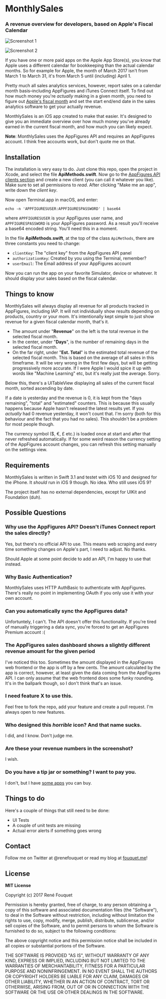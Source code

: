 # MonthlySales
### A revenue overview for developers, based on Apple's Fiscal Calendar

![Screenshot 1](https://raw.githubusercontent.com/fouquet/MonthlySales/master/Screenshots/monthlySales-1.png)

![Screenshot 2](https://raw.githubusercontent.com/fouquet/MonthlySales/master/Screenshots/monthlySales-2.png)

If you have one or more paid apps on the Apple App Store(s), you know that Apple uses a different calendar for bookkeeping than the actual calendar months. So for example for Apple, the month of March 2017 isn't from March 1 to March 31, it's from March 5 until (including) April 1. 

Pretty much all sales analytics services, however, report sales on a calendar month basis–including AppFigures and iTunes Connect itself. To find out how much money you're *actually* making in a given month, you need to figure out [Apple's fiscal month](https://itunesconnect.apple.com/WebObjects/iTunesConnect.woa/wa/jumpTo?page=fiscalcalendar) and set the start end/end date in the sales analytics software to get your actually revenue. 

MonthlySales is an iOS app created to make that easier. It's designed to give you an immediate overview over how much money you've already earned in the current fiscal month, and how much you can likely expect.

**Note**: MonthlySales uses the AppFigures API and requires an AppFigures account. I think free accounts work, but don't quote me on that.

## Installation

The installation is very easy to do. Just clone this repo, open the project in Xcode, and select the file **ApiMethods.swift**. Now go to the [AppFigures API clients section](https://appfigures.com/developers/keys) and create a new client (you can call it whatever you like). Make sure to set all permissions to *read*. After clicking "Make me an app", write down the *client key*.

Now open Terminal.app in macOS, and enter:

	echo -n 'APPFIGURESUSER:APPFIGURESPASSWORD' | base64
	
where `APPFIGURESUSER` is your AppFigures user name, and `APPFIGURESPASSWORD` is your AppFigures password. As a result you'll receive a base64 encoded string. You'll need this in a moment.

In the file **ApiMethods.swift**, at the top of the class `ApiMethods`, there are three constants you need to change:

* `clientKey`: The "client key" from the AppFigures API panel
* `authorizationKey`: Created by you using the Terminal, remember?
* `userEmail`: The Email address of your AppFigures account

Now you can run the app on your favorite Simulator, device or whatever. It should display your sales based on the fiscal calendar.

## Things to know

MonthlySales will always display all revenue for all products tracked in AppFigures, including IAP. It will not individually show results depending on products, country or your mom. It's intentionally kept simple to just show revenue for a given fiscal calendar month, that's it.

* The amount under "**Revenue**" on the left is the total revenue in the selected fiscal month.
* In the center, under "**Days**", is the number of remaining days in the selected fiscal month.
* On the far right, under "**Est. Total**" is the estimated total revenue of the selected fiscal month. This is based on the average of all sales in this timeframe. It will be very wrong in the first few days, but will be getting progressively more accurate. If I were Apple I would spice it up with words like "Machine Learning" etc, but it's really just the average. Sorry.

Below this, there's a UITableView displaying all sales of the current fiscal month, sorted ascending by date.

If a date is yesterday and the revenue is 0, it is kept from the "days remaining", "total" and "estimated" counters. This is because this usually happens because Apple hasn't released the latest results yet. If you *actually* had  0 revenue yesterday, it won't count that. I'm sorry (both for this behaviour and the fact that you had no sales). This shouldn't be a problem for most people though.

The currency symbol ($, €, £ etc.) is loaded once at start and after that never refreshed automatically. If for some weird reason the currency setting of the AppFigures account changes, you can refresh this setting manually on the settings view.

## Requirements

MonthlySales is written in Swift 3.1 and testet with iOS 10 and designed for the iPhone. It *should* run in iOS 9 though. No idea. Who still uses iOS 9?

The project itself has no external dependencies, except for UIKit and Foundation (duh).

## Possible Questions

### Why use the AppFigures API? Doesn't iTunes Connect report the sales directly?

Yes, but there's no official API to use. This means web scraping and every time something changes on Apple's part, I need to adjust. No thanks.

Should Apple at some point decide to add an API, I'm happy to use that instead.

### Why Basic Authentication?

MonthlySales uses HTTP AuthBasic to authenticate with AppFigures. There's really no point in implementing OAuth if you only use it with your own account.

### Can you automatically sync the AppFigures data?

Unfortuntely, I can't. The API doesn't offer this functionality. If you're tired of manually triggering a data sync, you're forced to get an AppFigures Premium account :(

### The AppFigures sales dashboard shows a slightly different revenue amount for the given period

I've noticed this too. Sometimes the amount displayed in the AppFigures web frontend or the app is off by a few cents. The amount calculated by the app is correct, however, at least given the data coming from the AppFigures API. I can only assume that the web frontend does some funky rounding. It's in the ballpark though, so I don't think that's an issue.

### I need feature X to use this.

Feel free to fork the repo, add your feature and create a pull request. I'm always open to new features.

### Who designed this *horrible* icon? And that name sucks.

I did, and I know. Don't judge me.

### Are these your revenue numbers in the screenshot?

I wish.

### Do you have a tip jar or something? I want to pay you.

I don't, but I have [some apps](https://fouquet.me/apps) you can buy.

## Things to do

Here's a couple of things that still need to be done:

* UI Tests
* A couple of unit tests are missing
* Actual error alerts if something goes wrong

## Contact

Follow me on Twitter at @renefouquet or read my blog at [fouquet.me](https://fouquet.me)!

## License

**MIT License**

Copyright (c) 2017 René Fouquet

Permission is hereby granted, free of charge, to any person obtaining a copy
of this software and associated documentation files (the "Software"), to deal
in the Software without restriction, including without limitation the rights
to use, copy, modify, merge, publish, distribute, sublicense, and/or sell
copies of the Software, and to permit persons to whom the Software is
furnished to do so, subject to the following conditions:

The above copyright notice and this permission notice shall be included in all
copies or substantial portions of the Software.

THE SOFTWARE IS PROVIDED "AS IS", WITHOUT WARRANTY OF ANY KIND, EXPRESS OR
IMPLIED, INCLUDING BUT NOT LIMITED TO THE WARRANTIES OF MERCHANTABILITY,
FITNESS FOR A PARTICULAR PURPOSE AND NONINFRINGEMENT. IN NO EVENT SHALL THE
AUTHORS OR COPYRIGHT HOLDERS BE LIABLE FOR ANY CLAIM, DAMAGES OR OTHER
LIABILITY, WHETHER IN AN ACTION OF CONTRACT, TORT OR OTHERWISE, ARISING FROM,
OUT OF OR IN CONNECTION WITH THE SOFTWARE OR THE USE OR OTHER DEALINGS IN THE
SOFTWARE.
